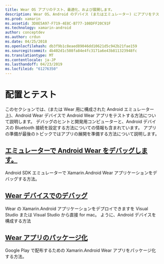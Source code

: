 ```yaml
---
title: Wear OS アプリのテスト、最適化、および展開します。
description: Wear OS、Android のデバイス (またはエミュレーター) にアプリをテストし、デプロイメントの準備する方法。
ms.prod: xamarin
ms.assetid: 3D8E5A97-F719-4E8C-B777-108DFF20C91F
ms.technology: xamarin-android
author: conceptdev
ms.author: crdun
ms.date: 04/25/2018
ms.openlocfilehash: db3f9b1c8eaed89046dd10621d5c942b21fae159
ms.sourcegitcommit: 4b402d1c508fa84e4fc3171a6e43b811323948fc
ms.translationtype: MT
ms.contentlocale: ja-JP
ms.lasthandoff: 04/23/2019
ms.locfileid: "61276350"
---
```

# <a name="deployment-and-testing"></a>配置とテスト

このセクションでは、(または Wear 用に構成された Android エミュレーター上)、Android Wear デバイスで Android Wear アプリをテストする方法について説明します。 デバッグのヒントと開発用コンピューターと、Android デバイスの Bluetooth 接続を設定する方法についての情報も含まれています。
アプリの準備が最後のトピックではアプリの展開を準備する方法について説明します。

## <a name="debug-android-wear-on-an-emulatorandroidweardeploy-testdebug-on-emulatormd"></a>[エミュレーターで Android Wear をデバッグします。](~/android/wear/deploy-test/debug-on-emulator.md)

Android SDK エミュレーターで Xamarin.Android Wear アプリケーションをデバッグする方法。

## <a name="debug-on-a-wear-deviceandroidweardeploy-testdebug-on-devicemd"></a>[Wear デバイスでのデバッグ](~/android/wear/deploy-test/debug-on-device.md)

Wear の Xamarin.Android アプリケーションをデプロイできますを Visual Studio または Visual Studio から直接 for mac。 ように、Android デバイスを構成する方法

##  <a name="packaging-wear-appsandroidweardeploy-testpackagingmd"></a>[Wear アプリのパッケージ化](~/android/wear/deploy-test/packaging.md)

Google Play で配布するための Xamarin.Android Wear アプリをパッケージ化する方法。


